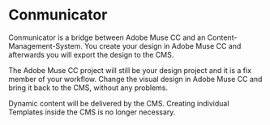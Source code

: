 # Conmunicator

Conmunicator is a bridge between Adobe Muse CC and an Content-Management-System. You create your design in Adobe Muse CC and afterwards you will export the design to the CMS.

The Adobe Muse CC project will still be your design project and it is a fix member of your workflow. Change the visual design in Adobe Muse CC and bring it back to the CMS, without any problems.

Dynamic content will be delivered by the CMS. Creating individual Templates inside the CMS is no longer necessary.